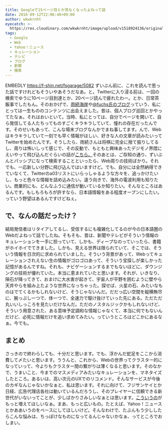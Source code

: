 ```yaml
---
title: Googleで15ページ目とか見なくなったよねって話
date: 2016-09-12T22:06:48+09:00
author: wkwkrnht
eyecatch: >-
  https://res.cloudinary.com/wkwkrnht/image/upload/v1518924136/original_images_Google_Logo.png
tags:
  - Google
  - Web
  - Yahoo！ニュース
  - キュレーション
  - テレビ
  - ブログ
  - 新聞
  - 検索
---
```

EMBEDLY https://f-shin.net/fsgarage/5082
ずいぶん前に、これを読んで思った話ですけれどもそういやあそうだなあ。と。Twitterに入り浸る前は、一回の検索でゆうに10ページ目到達とか、20ページ読んで疲れたわー。とか、日常茶飯事でしたもん。そのおかげで、[雨続海岸](http://ametsugu.net/)や[@fuchs氏のブログ](http://r-ryuga.sblo.jp/)っていう、私にとっては一生もののコンテンツに出会えました。昔は、個人ブログ巡回とかやってたなぁ。それはおいといて。当時、私にとっては、自分でページを開いて、自ら発信してる人たちってものすごくキラキラしていて、憧れの存在だったんです。そのせいもあって、こんな場末ブログなんかでまね事してます。んで、Webはキラキラしていて一刻でも早く情報がほしい、好きな人の文章が読みたいってTwitterを始めたんです。そうしたら、雨続さんは将棋に完全に捨て振りしてるし、周りは怖いしって感じで、その反動で、もともと興味あったデジモノ界隈にえいやって飛び込んだぐらいの話が[こちら。](http://wkwkrnht.gegahost.net/twitter/14)そのあとは、ご存知の通り、ずいぶんとパッシブになって検索することといったら、Web周りの技術ばかり。それでも、一応新しい分野に飛び込んではいますけど。でも、自分には全然納得できていなくて、Twitterのa03リストにいらっしゃるような方々を、追っかけたいし、もっと色々な情報を詰め込みたい。違う向きで、海外の電波利用も知りたい。商業的にも、どんなふうに通信が動いているか知りたい。そんなところはあるんです。もしもろもろが許すなら、日本語情報をある程度オープンにしたい。っていう野望はあるんですけどねぇ。

## で、なんの話だったけ？

結局発信者はリタイアしてるし、受信するにも複雑化してるのが今の日本語圏のWebだよねって話でしたね。そもそも、昔は、新聞やテレビがそういう情報のキュレーションを一手に担っていて、しかも、ディープなのっていったら、書籍がホイホイでてきました。しかも、見える世界は限られていて、そこでは、そういう情報を日次的に求められていました。そういう背景があって、Webってキュレーションされえない生の情報がゴロゴロあって、そういう宝探しが楽しかった記憶があるんですね。それも、ナビゲーションするまでもないほどに、ダウンジングの技術が優れていた。本当に恵まれていたと思います。それが、いきなり、隕石が降ってきて、おまけに大水害が起きて、宇宙人が平野を囲むように壁やら天井やらを組み上たような世界になっちゃった。探せば、火星の石、みたいなものはでてくるかもしれないけど、そうじゃないんだ。だだっ広い空間を縦横無尽に、腕っぷし一つで、体一つで、全速力で駆け抜けていった先にある。ただただ丸いいしっころを見たいだけなんだ。ただのノスタルジックかもしれないけど、そういう用意された、ある意味予定調和な情報じゃなくて、本当に何でもないんだけど、必死に情報だけを追い求めてみたい。っていうところはどこかにあるなぁ。今でも。

## まとめ

さっきので終わらしても、十分だと思います。でも、浮かんだ蛇足をここから消費して〆たいと思います。ううんと、これから、Webの世界ってクラスター的になっていって、今よりもクラスター間の繋がりは薄くなると思います。そのなかで、うまいこと、今までのマスメディアみたいなキュレーションを、マネタイズしたところ。あるいは、高い次元のUXでのリコメンド。そんなサービスが今後のカギなんじゃないかなぁと、私は思います。それに向けて、フジサンケイとか日経、広告代理店各社は動いているんだろうし、そのプレイヤーに信頼できる新世代がいないってことが、少しばかりさみしいなぁとは思います。[こういうの](https://kadenkaigi.com/category/appliance)がもっと増えてほしいなぁ。まあ、もっと広いもの。たとえば、Yahoo！ニュースとかああいうのをベースにしてほしいけど。そんなわけで、たぶんもう少ししたらこんな悩みは、ちっぽけなものになってるんじゃないかなぁ、ってところでおしまい。